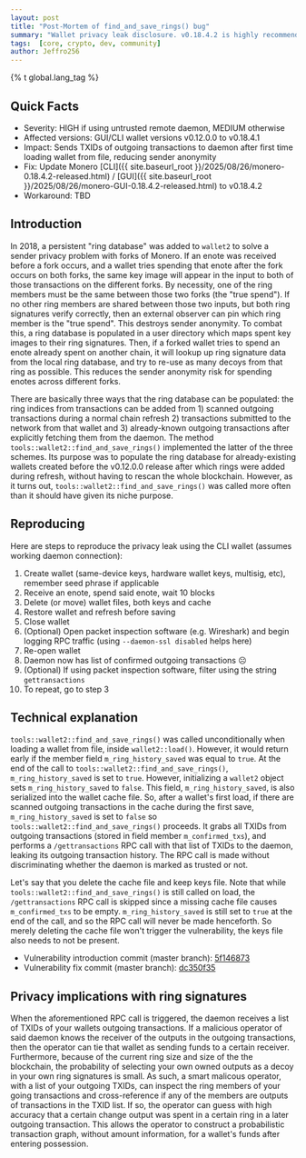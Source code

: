 ```yaml
---
layout: post
title: "Post-Mortem of find_and_save_rings() bug"
summary: "Wallet privacy leak disclosure. v0.18.4.2 is highly recommended."
tags:  [core, crypto, dev, community]
author: Jeffro256
---
```


{% t global.lang_tag %}

## Quick Facts

- Severity: HIGH if using untrusted remote daemon, MEDIUM otherwise
- Affected versions: GUI/CLI wallet versions v0.12.0.0 to v0.18.4.1
- Impact: Sends TXIDs of outgoing transactions to daemon after first time loading wallet from file, reducing sender anonymity
- Fix: Update Monero [CLI]({{ site.baseurl_root }}/2025/08/26/monero-0.18.4.2-released.html) / [GUI]({{ site.baseurl_root }}/2025/08/26/monero-GUI-0.18.4.2-released.html) to v0.18.4.2 
- Workaround: TBD

## Introduction

In 2018, a persistent "ring database" was added to `wallet2` to solve a sender privacy problem with forks of Monero. If an enote was received before a fork occurs, and a wallet tries spending that enote after the fork occurs on both forks, the same key image will appear in the input to both of those transactions on the different forks. By necessity, one of the ring members must be the same between those two forks (the "true spend"). If no other ring members are shared between those two inputs, but both ring signatures verify correctly, then an external observer can pin which ring member is the "true spend". This destroys sender anonymity. To combat this, a ring database is populated in a user directory which maps spent key images to their ring signatures. Then, if a forked wallet tries to spend an enote already spent on another chain, it will lookup up ring signature data from the local ring database, and try to re-use as many decoys from that ring as possible. This reduces the sender anonymity risk for spending enotes across different forks.

There are basically three ways that the ring database can be populated: the ring indices from transactions can be added from 1) scanned outgoing transactions during a normal chain refresh 2) transactions submitted to the network from that wallet and 3) already-known outgoing transactions after explicitly fetching them from the daemon. The method `tools::wallet2::find_and_save_rings()` implemented the latter of the three schemes. Its purpose was to populate the ring database for already-existing wallets created before the v0.12.0.0 release after which rings were added during refresh, without having to rescan the whole blockchain. However, as it turns out, `tools::wallet2::find_and_save_rings()` was called more often than it should have given its niche purpose.

## Reproducing

Here are steps to reproduce the privacy leak using the CLI wallet (assumes working daemon connection):

1. Create wallet (same-device keys, hardware wallet keys, multisig, etc), remember seed phrase if applicable
2. Receive an enote, spend said enote, wait 10 blocks
3. Delete (or move) wallet files, both keys and cache
4. Restore wallet and refresh before saving
5. Close wallet
6. (Optional) Open packet inspection software (e.g. Wireshark) and begin logging RPC traffic (using `--daemon-ssl disabled` helps here)
7. Re-open wallet
8. Daemon now has list of confirmed outgoing transactions ☹️
9. (Optional) If using packet inspection software, filter using the string `gettransactions`
10. To repeat, go to step 3

## Technical explanation

`tools::wallet2::find_and_save_rings()` was called unconditionally when loading a wallet from file, inside `wallet2::load()`. However, it would return early if the member field `m_ring_history_saved` was equal to `true`. At the end of the call to `tools::wallet2::find_and_save_rings()`, `m_ring_history_saved` is set to `true`. However, initializing a `wallet2` object sets `m_ring_history_saved` to `false`. This field, `m_ring_history_saved`, is also serialized into the wallet cache file. So, after a wallet's first load, if there are scanned outgoing transactions in the cache during the first save, `m_ring_history_saved` is set to `false` so `tools::wallet2::find_and_save_rings()` proceeds. It grabs all TXIDs from outgoing transactions (stored in field member `m_confirmed_txs`), and performs a `/gettransactions` RPC call with that list of TXIDs to the daemon, leaking its outgoing transaction history. The RPC call is made without discriminating whether the daemon is marked as trusted or not.

Let's say that you delete the cache file and keep keys file. Note that while `tools::wallet2::find_and_save_rings()` is still called on load, the `/gettransactions` RPC call is skipped since a missing cache file causes `m_confirmed_txs` to be empty. `m_ring_history_saved` is still set to `true` at the end of the call, and so the RPC call will never be made henceforth. So merely deleting the cache file won't trigger the vulnerability, the keys file also needs to not be present.

- Vulnerability introduction commit (master branch): [5f146873](https://github.com/monero-project/monero/commit/5f146873c58f39632e26c5edbf2f618cacbd76a5)
- Vulnerability fix commit (master branch): [dc350f35](https://github.com/monero-project/monero/commit/dc350f35a5008558ecc9c868b6af8138e0cf22e8)

## Privacy implications with ring signatures

When the aforementioned RPC call is triggered, the daemon receives a list of TXIDs of your wallets outgoing transactions. If a malicious operator of said daemon knows the receiver of the outputs in the outgoing transactions, then the operator can tie that wallet as sending funds to a certain receiver. Furthermore, because of the current ring size and size of the the blockchain, the probability of selecting your own owned outputs as a decoy in your own ring signatures is small. As such, a smart malicous operator, with a list of your outgoing TXIDs, can inspect the ring members of your going transactions and cross-reference if any of the members are outputs of transactions in the TXID list. If so, the operator can guess with high accuracy that a certain change output was spent in a certain ring in a later outgoing transaction. This allows the operator to construct a probabilistic transaction graph, without amount information, for a wallet's funds after entering possession.
